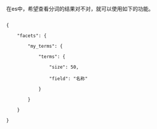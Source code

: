 在es中，希望查看分词的结果对不对，就可以使用如下的功能。

```

{

    "facets": {

        "my_terms": {

            "terms": {

                "size": 50,

                "field": "名称"

            }

        }

    }

}

```
